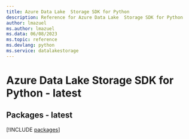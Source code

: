 ```yaml
---
title: Azure Data Lake  Storage SDK for Python
description: Reference for Azure Data Lake  Storage SDK for Python
author: lmazuel
ms.author: lmazuel
ms.data: 06/08/2023
ms.topic: reference
ms.devlang: python
ms.service: datalakestorage
---
```

# Azure Data Lake  Storage SDK for Python - latest
## Packages - latest
[!INCLUDE [packages](data-lake--storage-index.md)]